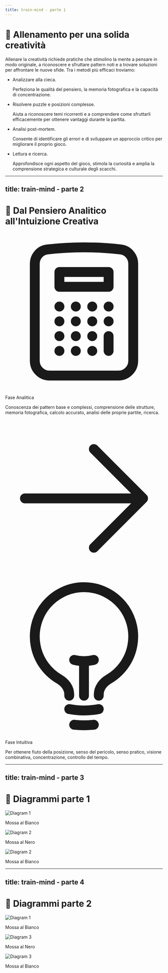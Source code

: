```yaml
---
title: train-mind - parte 1
---
```


# 🧠 Allenamento per una solida creatività

<div class="mt-6 text-left">
    <p class="text-lg text-gray-500 mb-6">
        Allenare la creatività richiede pratiche che stimolino la mente a pensare in modo originale, a riconoscere e sfruttare pattern noti e a trovare soluzioni per affrontare le nuove sfide. Tra i metodi più efficaci troviamo:
    </p>
    <div class="grid grid-cols-2 gap-6">
        <div>
            <ul class="space-y-4">
                <li>
                    <span class="font-semibold">Analizzare alla cieca.</span>
                    <p class="mt-1 text-sm text-gray-500">
                        Perfeziona le qualità del pensiero, la memoria fotografica e la capacità di concentrazione.
                    </p>
                </li>
                <li>
                    <span class="font-semibold">Risolvere puzzle e posizioni complesse.</span>
                    <p class="mt-1 text-sm text-gray-500">
                        Aiuta a riconoscere temi ricorrenti e a comprendere come sfruttarli efficacemente per ottenere vantaggi durante la partita.
                    </p>
                </li>
            </ul>
        </div>
        <div>
            <ul class="space-y-4">
                <li>
                    <span class="font-semibold">Analisi post-mortem.</span>
                    <p class="mt-1 text-sm text-gray-500">
                        Consente di identificare gli errori e di sviluppare un approccio critico per migliorare il proprio gioco.
                    </p>
                </li>
                <li>
                    <span class="font-semibold">Lettura e ricerca.</span>
                    <p class="mt-1 text-sm text-gray-500">
                        Approfondisce ogni aspetto del gioco, stimola la curiosità e amplia la comprensione strategica e culturale degli scacchi.
                    </p>
                </li>
            </ul>
        </div>
    </div>
</div>

<Footer />

---
title: train-mind - parte 2
---
# 🔄 Dal Pensiero Analitico all'Intuizione Creativa

<div class="grid grid-cols-3 items-center gap-8 mt-12">
  <div class="text-center">
    <div class="bg-green-100 w-20 h-20 mx-auto flex items-center justify-center rounded-full shadow-lg">
      <svg xmlns="http://www.w3.org/2000/svg" fill="none" viewBox="0 0 24 24" stroke-width="1.5" stroke="currentColor" class="w-10 h-10 text-green-500"> <path stroke-linecap="round" stroke-linejoin="round" d="M15.75 15.75V18m-7.5-6.75h.008v.008H8.25v-.008Zm0 2.25h.008v.008H8.25V13.5Zm0 2.25h.008v.008H8.25v-.008Zm0 2.25h.008v.008H8.25V18Zm2.498-6.75h.007v.008h-.007v-.008Zm0 2.25h.007v.008h-.007V13.5Zm0 2.25h.007v.008h-.007v-.008Zm0 2.25h.007v.008h-.007V18Zm2.504-6.75h.008v.008h-.008v-.008Zm0 2.25h.008v.008h-.008V13.5Zm0 2.25h.008v.008h-.008v-.008Zm0 2.25h.008v.008h-.008V18Zm2.498-6.75h.008v.008h-.008v-.008Zm0 2.25h.008v.008h-.008V13.5ZM8.25 6h7.5v2.25h-7.5V6ZM12 2.25c-1.892 0-3.758.11-5.593.322C5.307 2.7 4.5 3.65 4.5 4.757V19.5a2.25 2.25 0 0 0 2.25 2.25h10.5a2.25 2.25 0 0 0 2.25-2.25V4.757c0-1.108-.806-2.057-1.907-2.185A48.507 48.507 0 0 0 12 2.25Z" /> </svg>
    </div>
    <p class="mt-4 text-lg font-semibold">Fase Analitica</p>
    <p class="mt-2 text-sm text-gray-500">
      Conoscenza dei pattern base e complessi, comprensione delle strutture, memoria fotografica, calcolo accurato, analisi delle proprie partite, ricerca.
    </p>
  </div>
  <div class="flex justify-center sm:justify-center">
    <svg xmlns="http://www.w3.org/2000/svg" fill="none" viewBox="0 0 24 24" stroke-width="1.5" stroke="currentColor" class="size-6"> <path stroke-linecap="round" stroke-linejoin="round" d="M13.5 4.5 21 12m0 0-7.5 7.5M21 12H3" /> </svg>
  </div>
  <div class="text-center">
    <div class="bg-blue-100 w-20 h-20 mx-auto flex items-center justify-center rounded-full shadow-lg">
      <svg xmlns="http://www.w3.org/2000/svg" fill="none" viewBox="0 0 24 24" stroke-width="1.5" stroke="currentColor" class="w-10 h-10 text-blue-500"> <path stroke-linecap="round" stroke-linejoin="round" d="M12 18v-5.25m0 0a6.01 6.01 0 0 0 1.5-.189m-1.5.189a6.01 6.01 0 0 1-1.5-.189m3.75 7.478a12.06 12.06 0 0 1-4.5 0m3.75 2.383a14.406 14.406 0 0 1-3 0M14.25 18v-.192c0-.983.658-1.823 1.508-2.316a7.5 7.5 0 1 0-7.517 0c.85.493 1.509 1.333 1.509 2.316V18" /> </svg>
    </div>
    <p class="mt-4 text-lg font-semibold">Fase Intuitiva</p>
    <p class="mt-2 text-sm text-gray-500">
      Per ottenere fiuto della posizione, senso del pericolo, senso pratico, visione combinativa, concentrazione, controllo del tempo.
    </p>
  </div>
</div>

<Footer />

---
title: train-mind - parte 3
---

# 🧩 Diagrammi parte 1

<div class="grid grid-cols-3 gap-4 items-center justify-center mt-12">
  <div v-click="1" v-motion :initial="{ opacity: 0 }" :enter="{ opacity: 1 }" :leave="{ opacity: 0 }" class="flex flex-col items-center">
    <img src="../images/bogoliubov-mises.jpg" alt="Diagram 1" class="w-48 h-48 object-cover rounded-lg shadow-md border-2 border-gray-300" />
    <p class="mt-2 text-sm font-semibold">Mossa al Bianco</p>
  </div>
  <div v-click="2" v-motion :initial="{ opacity: 0 }" :enter="{ opacity: 1 }" :leave="{ opacity: 0 }" class="flex flex-col items-center">
    <img src="../images/bird-morphy.jpg" alt="Diagram 2" class="w-48 h-48 object-cover rounded-lg shadow-md border-2 border-gray-300" />
    <p class="mt-2 text-sm font-semibold">Mossa al Nero</p>
  </div>
  <div v-click="3" v-motion :initial="{ opacity: 0 }" :enter="{ opacity: 1 }" :leave="{ opacity: 0 }" class="flex flex-col items-center">
    <img src="../images/kramnik-ivanchuk.jpg" alt="Diagram 2" class="w-48 h-48 object-cover rounded-lg shadow-md border-2 border-gray-300" />
    <p class="mt-2 text-sm font-semibold">Mossa al Bianco</p>
  </div>
  
</div>

<Footer />

---
title: train-mind - parte 4
---

# 🧩 Diagrammi parte 2

<div class="grid grid-cols-3 gap-4 items-center justify-center mt-12">
  <div v-click="1" v-motion :initial="{ opacity: 0 }" :enter="{ opacity: 1 }" :leave="{ opacity: 0 }" class="flex flex-col items-center">
    <img src="../images/andersson-zwirs.jpg" alt="Diagram 1" class="w-48 h-48 object-cover rounded-lg shadow-md border-2 border-gray-300" />
    <p class="mt-2 text-sm font-semibold">Mossa al Bianco</p>
  </div>
  <div v-click="2" v-motion :initial="{ opacity: 0 }" :enter="{ opacity: 1 }" :leave="{ opacity: 0 }" class="flex flex-col items-center">
    <img src="../images/ivkov-larsen.jpg" alt="Diagram 3" class="w-48 h-48 object-cover rounded-lg shadow-md border-2 border-gray-300" />
    <p class="mt-2 text-sm font-semibold">Mossa al Nero</p>
  </div>  
  <div v-click="3" v-motion :initial="{ opacity: 0 }" :enter="{ opacity: 1 }" :leave="{ opacity: 0 }" class="flex flex-col items-center">
    <img src="../images/spragget-appel.jpg" alt="Diagram 3" class="w-48 h-48 object-cover rounded-lg shadow-md border-2 border-gray-300" />
    <p class="mt-2 text-sm font-semibold">Mossa al Bianco</p>
  </div>
</div>

<Footer />
